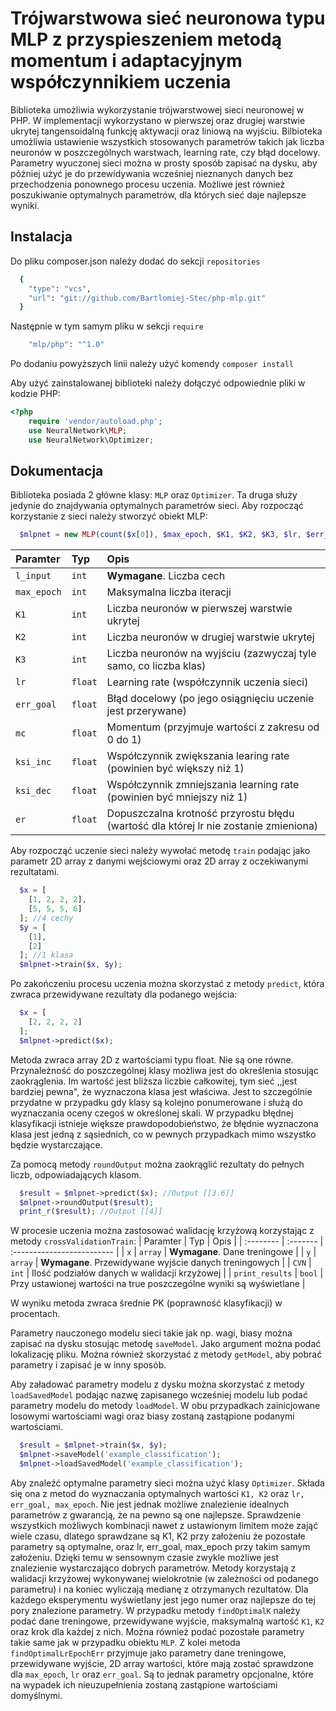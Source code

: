 # Trójwarstwowa sieć neuronowa typu MLP z przyspieszeniem metodą momentum i adaptacyjnym współczynnikiem uczenia

Biblioteka umożliwia wykorzystanie trójwarstwowej sieci neuronowej w PHP. W implementacji wykorzystano w pierwszej oraz drugiej warstwie ukrytej tangensoidalną funkcję aktywacji oraz liniową na wyjściu. Bilbioteka umożliwia ustawienie wszystkich stosowanych parametrów takich jak liczba neuronów w poszczególnych warstwach, learning rate, czy błąd docelowy. Parametry wyuczonej sieci można w prosty sposób zapisać na dysku, aby później użyć je do przewidywania wcześniej nieznanych danych bez przechodzenia ponownego procesu uczenia. Możliwe jest również poszukiwanie optymalnych parametrów, dla których sieć daje najlepsze wyniki.
## Instalacja

Do pliku composer.json należy dodać do sekcji `repositories`

```bash
  {
    "type": "vcs",
    "url": "git://github.com/Bartlomiej-Stec/php-mlp.git"
  }
```
Następnie w tym samym pliku w sekcji `require`

```bash
    "mlp/php": "^1.0"
```
Po dodaniu powyższych linii należy użyć komendy `composer install`

Aby użyć zainstalowanej biblioteki należy dołączyć odpowiednie pliki w kodzie PHP:
```php
<?php
    require 'vendor/autoload.php';
    use NeuralNetwork\MLP;
    use NeuralNetwork\Optimizer;
```

## Dokumentacja

Biblioteka posiada 2 główne klasy: `MLP` oraz `Optimizer`. Ta druga służy jedynie do znajdywania optymalnych parametrów sieci. Aby rozpocząć korzystanie z sieci należy stworzyć obiekt MLP:
```php
  $mlpnet = new MLP(count($x[0]), $max_epoch, $K1, $K2, $K3, $lr, $err_goal, $mc, $ksi_inc, $ksi_dec, $er);
```
| Paramter | Typ     | Opis                |
| :-------- | :------- | :------------------------- |
| `l_input` | `int` | **Wymagane**. Liczba cech  |
| `max_epoch` | `int` | Maksymalna liczba iteracji  |
| `K1` | `int` | Liczba neuronów w pierwszej warstwie ukrytej  |
| `K2` | `int` | Liczba neuronów w drugiej warstwie ukrytej  |
| `K3` | `int` | Liczba neuronów na wyjściu (zazwyczaj tyle samo, co liczba klas)  |
| `lr` | `float` | Learning rate (współczynnik uczenia sieci) |
| `err_goal` | `float` | Błąd docelowy (po jego osiągnięciu uczenie jest przerywane) |
| `mc` | `float` | Momentum (przyjmuje wartości z zakresu od 0 do 1) |
| `ksi_inc` | `float` | Współczynnik zwiększania learing rate (powinien być większy niż 1) |
| `ksi_dec` | `float` | Współczynnik zmniejszania learning rate (powinien być mniejszy niż 1) |
| `er` | `float` | Dopuszczalna krotność przyrostu błędu (wartość dla której lr nie zostanie zmieniona) |

Aby rozpocząć uczenie sieci należy wywołać metodę `train` podając jako parametr 2D array z danymi wejściowymi oraz 2D array z oczekiwanymi rezultatami.

```php
  $x = [
    [1, 2, 2, 2],
    [5, 5, 5, 6]
  ]; //4 cechy
  $y = [
    [1],
    [2]
  ]; //1 klasa
  $mlpnet->train($x, $y);
```
Po zakończeniu procesu uczenia można skorzystać z metody `predict`, która zwraca przewidywane rezultaty dla podanego wejścia:

```php
  $x = [
    [2, 2, 2, 2]
  ];
  $mlpnet->predict($x);
```
Metoda zwraca array 2D z wartościami typu float. Nie są one równe. Przynależność do poszczególnej klasy możliwa jest do określenia stosując zaokrąglenia. Im wartość jest bliższa liczbie całkowitej, tym sieć ,,jest bardziej pewna", że wyznaczona klasa jest właściwa. Jest to szczególnie przydatne w przypadku gdy klasy są kolejno ponumerowane i służą do wyznaczania oceny czegoś w określonej skali. W przypadku błędnej klasyfikacji istnieje większe prawdopodobieństwo, że błędnie wyznaczona klasa jest jedną z sąsiednich, co w pewnych przypadkach mimo wszystko będzie wystarczające.

Za pomocą metody `roundOutput` można zaokrąglić rezultaty do pełnych liczb, odpowiadających klasom.
```php
  $result = $mlpnet->predict($x); //Output [[3.6]]
  $mlpnet->roundOutput($result);
  print_r($result); //Output [[4]]
```

W procesie uczenia można zastosować walidację krzyżową korzystając z metody `crossValidationTrain`:
| Paramter | Typ     | Opis                |
| :-------- | :------- | :------------------------- |
| `x` | `array` | **Wymagane**. Dane treningowe  |
| `y` | `array` | **Wymagane**. Przewidywane wyjście danych treningowych  |
| `CVN` | `int` | Ilość podziałów danych w walidacji krzyżowej  |
| `print_results` | `bool` | Przy ustawionej wartości na true poszczególne wyniki są wyświetlane  |

W wyniku metoda zwraca średnie PK (poprawność klasyfikacji) w procentach.

Parametry nauczonego modelu sieci takie jak np. wagi, biasy można zapisać na dysku stosując metodę `saveModel`. Jako argument można podać lokalizację pliku. Można również skorzystać z metody `getModel`, aby pobrać parametry i zapisać je w inny sposób.

Aby załadować parametry modelu z dysku można skorzystać z metody `loadSavedModel` podając nazwę zapisanego wcześniej modelu lub podać parametry modelu do metody `loadModel`. W obu przypadkach zainicjowane losowymi wartościami wagi oraz biasy zostaną zastąpione podanymi wartościami.

```php
  $result = $mlpnet->train($x, $y);
  $mlpnet->saveModel('example_classification');
  $mlpnet->loadSavedModel('example_classification');
```

Aby znaleźć optymalne parametry sieci można użyć klasy `Optimizer`. Składa się ona z metod do wyznaczania optymalnych wartości `K1, K2` oraz `lr, err_goal, max_epoch`. Nie jest jednak możliwe znalezienie idealnych parametrów z gwarancją, że na pewno są one najlepsze. Sprawdzenie wszystkich możliwych kombinacji nawet z ustawionym limitem może zająć wiele czasu, dlatego sprawdzane są K1, K2 przy założeniu że pozostałe parametry są optymalne, oraz lr, err_goal, max_epoch przy takim samym założeniu. Dzięki temu w sensownym czasie zwykle możliwe jest znalezienie wystarczająco dobrych parametrów. Metody korzystają z walidacji krzyżowej wykonywanej wielokrotnie (w zależności od podanego parametru) i na koniec wyliczają medianę z otrzymanych rezultatów. Dla każdego eksperymentu wyświetlany jest jego numer oraz najlepsze do tej pory znalezione parametry. W przypadku metody `findOptimalK` należy podać dane treningowe, przewidywane wyjście, maksymalną wartość `K1`, `K2` oraz krok dla każdej z nich. Można również podać pozostałe parametry takie same jak w przypadku obiektu `MLP`. Z kolei metoda `findOptimalLrEpochErr` przyjmuje jako parametry dane treningowe, przewidywane wyjście, 2D array wartości, które mają zostać sprawdzone dla `max_epoch`, `lr` oraz `err_goal`. Są to jednak parametry opcjonalne, które na wypadek ich nieuzupełnienia zostaną zastąpione wartościami domyślnymi. 


